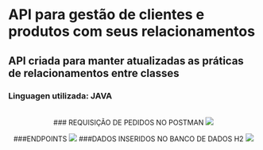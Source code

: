 # API para gestão de clientes e produtos com seus relacionamentos
## API criada para manter atualizadas as práticas de relacionamentos entre classes
### Linguagen utilizada: JAVA


<br />
<div style="text-align: center;">
  ### REQUISIÇÃO DE PEDIDOS NO POSTMAN

  <img src="![img1](https://github.com/RenanReisFernandes/apiClientesRelacionamentoJava/assets/89070469/86dd0e22-58e9-4486-bbd5-dfa307ed6500)" />
 
  ###ENDPOINTS
  <img src="![img2](https://github.com/RenanReisFernandes/apiClientesRelacionamentoJava/assets/89070469/9f263d25-6ead-4dc7-bb44-87913be0dae9)" />
  ###DADOS INSERIDOS NO BANCO DE DADOS H2
  <img src="![img3](https://github.com/RenanReisFernandes/apiClientesRelacionamentoJava/assets/89070469/754fcc36-d9cf-4a0a-bf79-a9e511b82528)" />
  <br />
  
</div>
<br />
  

